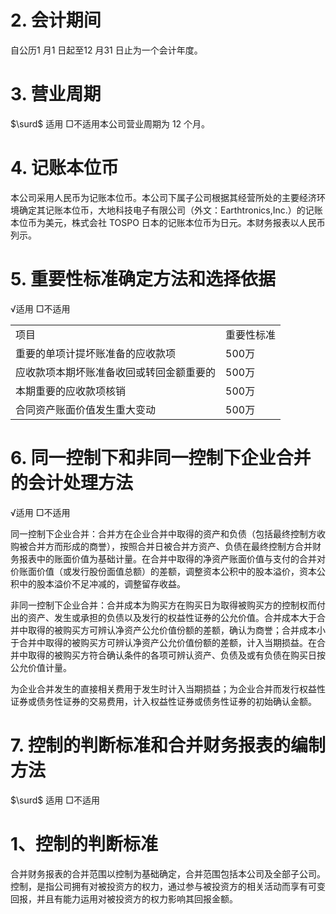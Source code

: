 # 2. 会计期间  

自公历1 月1 日起至12 月31 日止为一个会计年度。  

# 3. 营业周期  

$\surd$ 适用 □不适用本公司营业周期为 12 个月。  

# 4. 记账本位币  

本公司采用人民币为记账本位币。本公司下属子公司根据其经营所处的主要经济环境确定其记账本位币，大地科技电子有限公司（外文：Earthtronics,Inc.）的记账本位币为美元，株式会社 TOSPO 日本的记账本位币为日元。本财务报表以人民币列示。  

# 5. 重要性标准确定方法和选择依据  

√适用 □不适用  

<html><body><table><tr><td>项目</td><td>重要性标准</td></tr><tr><td>重要的单项计提坏账准备的应收款项</td><td>500万</td></tr><tr><td>应收款项本期坏账准备收回或转回金额重要的</td><td>500万</td></tr><tr><td>本期重要的应收款项核销</td><td>500万</td></tr><tr><td>合同资产账面价值发生重大变动</td><td>500万</td></tr></table></body></html>  

# 6. 同一控制下和非同一控制下企业合并的会计处理方法  

√适用 □不适用  

同一控制下企业合并：合并方在企业合并中取得的资产和负债（包括最终控制方收购被合并方而形成的商誉），按照合并日被合并方资产、负债在最终控制方合并财务报表中的账面价值为基础计量。在合并中取得的净资产账面价值与支付的合并对价账面价值（或发行股份面值总额）的差额，调整资本公积中的股本溢价，资本公积中的股本溢价不足冲减的，调整留存收益。  

非同一控制下企业合并：合并成本为购买方在购买日为取得被购买方的控制权而付出的资产、发生或承担的负债以及发行的权益性证券的公允价值。合并成本大于合并中取得的被购买方可辨认净资产公允价值份额的差额，确认为商誉；合并成本小于合并中取得的被购买方可辨认净资产公允价值份额的差额，计入当期损益。在合并中取得的被购买方符合确认条件的各项可辨认资产、负债及或有负债在购买日按公允价值计量。  

为企业合并发生的直接相关费用于发生时计入当期损益；为企业合并而发行权益性证券或债务性证券的交易费用，计入权益性证券或债务性证券的初始确认金额。  

# 7. 控制的判断标准和合并财务报表的编制方法  

$\surd$ 适用 □不适用  

# 1、控制的判断标准  

合并财务报表的合并范围以控制为基础确定，合并范围包括本公司及全部子公司。控制，是指公司拥有对被投资方的权力，通过参与被投资方的相关活动而享有可变回报，并且有能力运用对被投资方的权力影响其回报金额。  